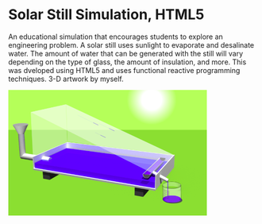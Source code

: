 # Solar Still Simulation, HTML5

<p>An educational simulation that encourages students to explore an engineering problem. A solar still uses sunlight to evaporate and desalinate water. The amount of water that can be generated with the still will vary depending on the type of glass, the amount of insulation, and more. This was dveloped using HTML5 and uses functional reactive programming techniques. 3-D artwork by myself.</p>

<img src="thumb.png">
